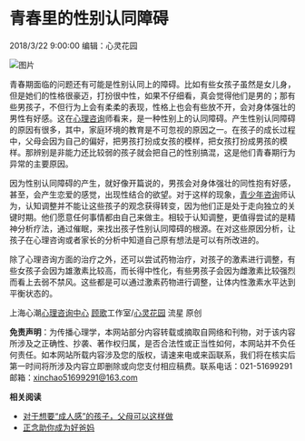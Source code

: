 # 青春里的性别认同障碍

2018/3/22 9:00:00 编辑：心灵花园

![图片](http://www.xinlinghuayuan.com/Learning/UploadFiles_9559/201803/2018032117433296.jpg)

青春期面临的问题还有可能是性别认同上的障碍。比如有些女孩子虽然是女儿身，但是她们的性格很豪迈，打扮很中性，如果不仔细看，真会觉得他们是男的；那有些男孩子，不但行为上会有柔柔的表现，性格上也会有些放不开，会对身体强壮的男性有好感。这在[心理咨询](http://www.xinlinghuayuan.com/)师看来，是一种性别上的认同障碍。产生性别认同障碍的原因有很多，其中，家庭环境的教育是不可忽视的原因之一。在孩子的成长过程中，父母会因为自己的偏好，把男孩打扮成女孩的模样，把女孩打扮成男孩的模样。那辨别是非能力还比较弱的孩子就会把自己的性别搞混，这是他们青春期行为异常的主要原因。

因为性别认同障碍的产生，就好像开篇说的，男孩会对身体强壮的同性抱有好感，甚至，会产生恋爱的感觉，出现性结合的欲望。对于这样的现象，[青少年咨询](http://www.xinlinghuayuan.com/Test/qsn/Index.html)师认为，认知调整并不能让这些孩子的观念获得转变，因为他们正是处于走向独立的关键时期。他们愿意任何事情都由自己来做主。相较于认知调整，更值得尝试的是精神分析疗法，通过催眠，来找出孩子性别认同障碍的根源。在对这些原因分析，让孩子在心理咨询或者家长的分析中知道自己原有想法是可以有所改进的。

除了心理咨询方面的治疗之外，还可以尝试药物治疗，对孩子的激素进行调整，有些女孩子会因为雄激素比较高，而长得中性化，有些男孩子会因为雌激素比较强烈而看上去弱不禁风。这些都是可以通过激素药物进行调整，让体内性激素水平达到平衡状态的。

上海心潮[心理咨询中心](http://www.xinlinghuayuan.com/) [顾歌](http://baike.baidu.com/view/10802066.htm?fr=aladdin)工作室/[心灵花园](http://www.xinlinghuayuan.com/) 流星 原创

**免责声明**：为传播心理学，本网站部分内容转载或摘取自网络和刊物，对于该内容所涉及之正确性、抄袭、著作权归属，是否合法性或正当性如何，本网站并不负任何责任。如本网站所载内容涉及您的版权，请速来电或来函联系，我们将在核实后第一时间将所涉及内容立即删除或向您支付相应稿费。联系电话：021-51699291 邮箱：[xinchao51699291@163.com](mailto:xinchao51699291@163.com)

**相关阅读**

- [对于想要“成人感”的孩子，父母可以这样做](http://www.xinlinghuayuan.com/Learning/qzjy/201803/Learning_20636.html "文章标题：对于想要“成人感”的孩子，父母可以这样做")
- [正念助你成为好爸妈](http://www.xinlinghuayuan.com/Learning/qzjy/201803/Learning_20678.html "文章标题：正念助你成为好爸妈")